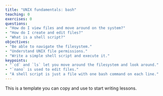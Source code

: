 ```yaml
---
title: "UNIX fundamentals: bash"
teaching: 0
exercises: 0
questions:
- "How do I view files and move around on the system?"
- "How do I create and edit files?"
- "What is a shell script?"
objectives:
- "Be able to navigate the filesystem."
- "Understand UNIX file permissions."
- "Write a simple shell script and execute it."
keypoints:
- "`cd` and `ls` let you move around the filesystem and look around."
- "`nano` is used to edit files."
- "A shell script is just a file with one bash command on each line."
---
```


This is a template you can copy and use to start writing lessons.
